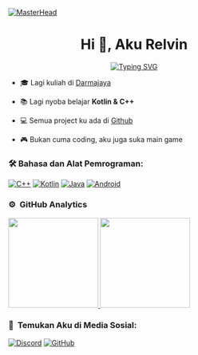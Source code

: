 [![MasterHead](https://media0.giphy.com/headers/dhunten/0DvIY8fAjBSg.gif)](https://github.com/RelvinArsenio)

<h1 align="center">Hi 👋, Aku Relvin</h1>

<p align="center">
  <a href="https://git.io/typing-svg">
    <img src="https://readme-typing-svg.demolab.com?font=Segoe+UI&pause=1000&center=true&vCenter=true&random=true&width=435&lines=Pemula+yang+lagi+belajar+Kotlin+%26+C%2B%2B" alt="Typing SVG" />
  </a>
</p>

- 🎓 Lagi kuliah di [Darmajaya](https://www.darmajaya.ac.id/)

- 📚 Lagi nyoba belajar **Kotlin & C++**

- 💻 Semua project ku ada di [Github](https://github.com/RelvinArsenio?tab=repositories)

- 🎮 Bukan cuma coding, aku juga suka main game

### 🛠 Bahasa dan Alat Pemrograman:

[![C++](https://img.shields.io/badge/C++-00599C?style=for-the-badge&logo=cplusplus&logoColor=white)](https://www.cplusplus.com)
[![Kotlin](https://img.shields.io/badge/Kotlin-0095D5?style=for-the-badge&logo=kotlin&logoColor=white)](https://kotlinlang.org)
[![Java](https://img.shields.io/badge/Java-007396?style=for-the-badge&logo=java&logoColor=white)](https://www.java.com)
[![Android](https://img.shields.io/badge/Android-3DDC84?style=for-the-badge&logo=android&logoColor=white)](https://developer.android.com)

### ⚙️ &nbsp;GitHub Analytics
<p align="left" class="d-flex justify-content-center align-items-center">
  <a href="https://github.com/anuraghazra/github-readme-stats">
    <img height="180em" src="https://github-readme-stats.vercel.app/api?username=RelvinArsenio&show_icons=true&theme=omni&include_all_commits=true&count_private=true"/>
    <img height="180em" src="https://github-readme-stats-eight-theta.vercel.app/api/top-langs/?username=RelvinArsenio&layout=compact&langs_count=8&theme=omni"/>
  </a>
</p>

### 🌟 &nbsp;Temukan Aku di Media Sosial:

[![Discord](https://img.shields.io/badge/Discord-7289DA?style=for-the-badge&logo=discord&logoColor=white)](https://discord.com/users/966982107094192189)
[![GitHub](https://img.shields.io/badge/GitHub-181717?style=for-the-badge&logo=github&logoColor=white)](https://github.com/RelvinArsenio)
